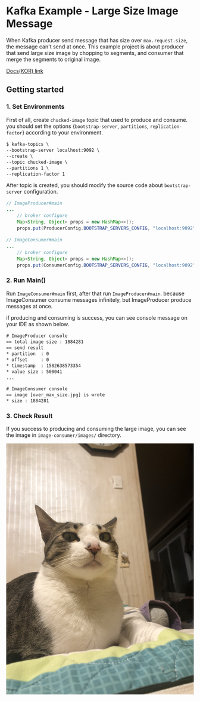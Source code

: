 # Kafka Example - Large Size Image Message  

When Kafka producer send message that has size over `max.request.size`, the message can't send at once.
This example project is about producer that send large size image by chopping to segments, and consumer that merge the segments to original image.

[Docs(KOR) link](https://always-kimkim.tistory.com/entry/kafka-develop-examples-large-size-image-message)

## Getting started 

### 1. Set Environments

First of all, create `chucked-image` topic that used to produce and consume.
you should set the options {`bootstrap-server`, `partitions`, `replication-factor`} according to your environment.

```shell script
$ kafka-topics \
--bootstrap-server localhost:9092 \
--create \
--topic chucked-image \
--partitions 1 \
--replication-factor 1
```

After topic is created, you should modify the source code about `bootstrap-server` configuration.

```java
// ImageProducer#main
...
    // broker configure
    Map<String, Object> props = new HashMap<>();
    props.put(ProducerConfig.BOOTSTRAP_SERVERS_CONFIG, "localhost:9092"); // <- 
```

```java
// ImageConsumer#main
...
    // broker configure
    Map<String, Object> props = new HashMap<>();
    props.put(ConsumerConfig.BOOTSTRAP_SERVERS_CONFIG, "localhost:9092"); // <-
```

### 2. Run Main()

Run `ImageConsumer#main` first, after that run `ImageProducer#main`.
because ImageConsumer consume messages infinitely, but ImageProducer produce messages at once.

if producing and consuming is success, you can see console message on your IDE as shown below.

```log
# ImageProducer console
== total image size : 1884281
== send result
* partition  : 0
* offset     : 0
* timestamp  : 1582638573354
* value size : 500041
...
```

```log
# ImageConsumer console
== image [over_max_size.jpg] is wrote
* size : 1884281
```

### 3. Check Result

If you success to producing and consuming the large image, you can see the image in `image-consumer/images/` directory.

![my cat @uri_ulee](image-producer/images/over_max_size.jpg)
